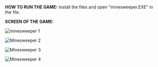 **HOW TO RUN THE GAME:**
Install the files and
open "minesweeper.EXE" in the file.


**SCREEN OF THE GAME:**


![minesweeper 1](https://github.com/Liko0o0/Demineur/assets/150863666/a3195b8e-ffb9-4016-befb-a3c8bb2014bf)

![Minesweeper 2](https://github.com/Liko0o0/Demineur/assets/150863666/511f39f4-33b2-4dfa-88ae-5787d8de44b3)

![Minesweeper 3](https://github.com/Liko0o0/Demineur/assets/150863666/15a48668-204e-41f3-9031-1a63e052fcd6)

![Minesweeper 4](https://github.com/Liko0o0/Demineur/assets/150863666/ed355553-7f81-494b-9677-f2018f5554c0)
